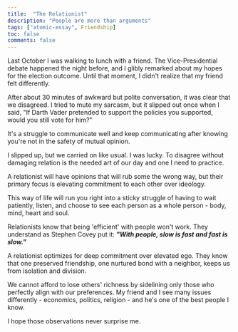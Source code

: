 ```yaml
---
title:  "The Relationist"
description: "People are more than arguments"
tags: ["atomic-essay", Friendship]
toc: false
comments: false
---
```

Last October I was walking to lunch with a friend. The Vice-Presidential debate happened the night before, and I glibly remarked about my hopes for the election outcome. Until that moment, I didn't realize that my friend felt differently. 

After about 30 minutes of awkward but polite conversation, it was clear that we disagreed. I tried to mute my sarcasm, but it slipped out once when I said, "If Darth Vader pretended to support the policies you supported, would you still vote for him?"

It's a struggle to communicate well and keep communicating after knowing you're not in the safety of mutual opinion.

I slipped up, but we carried on like usual. I was lucky. To disagree without damaging relation is the needed art of our day and one I need to practice.

A relationist will have opinions that will rub some the wrong way, but their primary focus is elevating commitment to each other over ideology. 

This way of life will run you right into a sticky struggle of having to wait patiently, listen, and choose to see each person as a whole person - body, mind, heart and soul. 

Relationists know that being 'efficient' with people won't work. They understand as Stephen Covey put it: 
_**"With people, slow is fast and fast is slow."**_

A relationist optimizes for deep commitment over elevated ego. They know that one preserved friendship, one nurtured bond with a neighbor, keeps us from isolation and division. 

We cannot afford to lose others' richness by sidelining only those who perfectly align with our preferences.
My friend and I see many issues differently - economics, politics, religion - and he's one of the best people I know.  

I hope those observations never surprise me. 